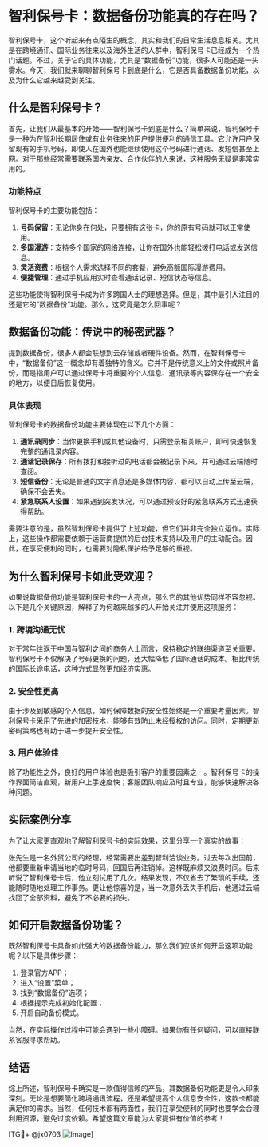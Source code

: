# 智利保号卡：数据备份功能真的存在吗？

智利保号卡，这个听起来有点陌生的概念，其实和我们的日常生活息息相关。尤其是在跨境通讯、国际业务往来以及海外生活的人群中，智利保号卡已经成为一个热门话题。不过，关于它的具体功能，尤其是“数据备份”功能，很多人可能还是一头雾水。今天，我们就来聊聊智利保号卡到底是什么，它是否具备数据备份功能，以及为什么它越来越受到关注。

## 什么是智利保号卡？

首先，让我们从最基本的开始——智利保号卡到底是什么？简单来说，智利保号卡是一种为在智利长期居住或有业务往来的用户提供便利的通信工具。它允许用户保留现有的手机号码，即使人在国外也能继续使用这个号码进行通话、发短信甚至上网。对于那些经常需要联系国内亲友、合作伙伴的人来说，这种服务无疑是非常实用的。

### 功能特点

智利保号卡的主要功能包括：

1. **号码保留**：无论你身在何处，只要拥有这张卡，你的原有号码就可以正常使用。
2. **多国漫游**：支持多个国家的网络连接，让你在国外也能轻松拨打电话或发送信息。
3. **灵活资费**：根据个人需求选择不同的套餐，避免高额国际漫游费用。
4. **便捷管理**：通过手机应用实时查看通话记录、短信状态等信息。

这些功能使得智利保号卡成为许多跨国人士的理想选择。但是，其中最引人注目的还是它的“数据备份”功能。那么，这究竟是怎么回事呢？

## 数据备份功能：传说中的秘密武器？

提到数据备份，很多人都会联想到云存储或者硬件设备。然而，在智利保号卡中，“数据备份”这一概念却有着独特的含义。它并不是传统意义上的文件或照片备份，而是指用户可以通过保号卡将重要的个人信息、通讯录等内容保存在一个安全的地方，以便日后恢复使用。

### 具体表现

智利保号卡的数据备份功能主要体现在以下几个方面：

1. **通讯录同步**：当你更换手机或其他设备时，只需登录相关账户，即可快速恢复完整的通讯录内容。
2. **通话记录保存**：所有拨打和接听过的电话都会被记录下来，并可通过云端随时查阅。
3. **短信备份**：无论是普通的文字消息还是多媒体内容，都可以自动上传至云端，确保不会丢失。
4. **紧急联系人设置**：如果遇到突发状况，可以通过预设好的紧急联系方式迅速获得帮助。

需要注意的是，虽然智利保号卡提供了上述功能，但它们并非完全独立运作。实际上，这些操作都需要依赖于运营商提供的后台技术支持以及用户的主动配合。因此，在享受便利的同时，也需要对隐私保护给予足够的重视。

## 为什么智利保号卡如此受欢迎？

如果说数据备份功能是智利保号卡的一大亮点，那么它的其他优势同样不容忽视。以下是几个关键原因，解释了为何越来越多的人开始关注并使用这项服务：

### 1. 跨境沟通无忧

对于常年往返于中国与智利之间的商务人士而言，保持稳定的联络渠道至关重要。智利保号卡不仅解决了号码更换的问题，还大幅降低了国际通话的成本。相比传统的国际长途电话，这种方式显然更加经济实惠。

### 2. 安全性更高

由于涉及到敏感的个人信息，如何保障数据的安全性始终是一个重要考量因素。智利保号卡采用了先进的加密技术，能够有效防止未经授权的访问。同时，定期更新密码策略也有助于进一步提升安全性。

### 3. 用户体验佳

除了功能性之外，良好的用户体验也是吸引客户的重要因素之一。智利保号卡的操作界面简洁直观，新用户上手速度快；客服团队响应及时且专业，能够快速解决各种问题。

## 实际案例分享

为了让大家更直观地了解智利保号卡的实际效果，这里分享一个真实的故事：

张先生是一名外贸公司的经理，经常需要出差到智利洽谈业务。过去每次出国前，他都要重新申请当地的临时号码，回国后再注销掉。这样既麻烦又浪费时间。后来听说了智利保号卡后，他立刻试用了几次。结果发现，不仅省去了繁琐的手续，还能随时随地处理工作事务。更让他惊喜的是，当一次意外丢失手机后，他通过云端找回了全部资料，避免了不必要的损失。

## 如何开启数据备份功能？

既然智利保号卡具备如此强大的数据备份能力，那么我们应该如何开启这项功能呢？以下是具体步骤：

1. 登录官方APP；
2. 进入“设置”菜单；
3. 找到“数据备份”选项；
4. 根据提示完成初始化配置；
5. 开启自动备份模式。

当然，在实际操作过程中可能会遇到一些小障碍。如果你有任何疑问，可以直接联系客服寻求帮助。

## 结语

综上所述，智利保号卡确实是一款值得信赖的产品，其数据备份功能更是令人印象深刻。无论是想要简化跨境通讯流程，还是希望提高个人信息安全性，这款卡都能满足你的需求。当然，任何技术都有两面性，我们在享受便利的同时也要学会合理利用资源，避免过度依赖。希望这篇文章能为大家提供有价值的参考！

[TG💪+ @jx0703 ![Image](https://github.com/user-attachments/assets/dbca1d08-cadb-493c-b0ec-ad6f7a83f270)]